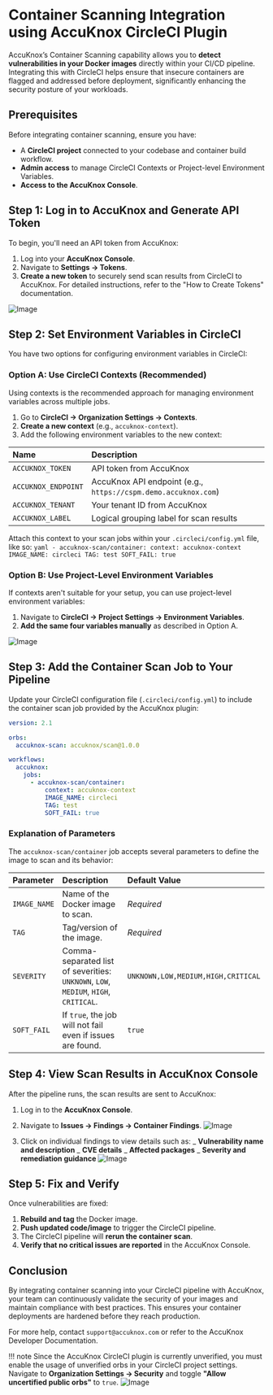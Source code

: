 # Container Scanning Integration using AccuKnox CircleCI Plugin

AccuKnox’s Container Scanning capability allows you to **detect vulnerabilities in your Docker images** directly within your CI/CD pipeline. Integrating this with CircleCI helps ensure that insecure containers are flagged and addressed before deployment, significantly enhancing the security posture of your workloads.

## Prerequisites

Before integrating container scanning, ensure you have:

- A **CircleCI project** connected to your codebase and container build workflow.
- **Admin access** to manage CircleCI Contexts or Project-level Environment Variables.
- **Access to the AccuKnox Console**.

## Step 1: Log in to AccuKnox and Generate API Token

To begin, you'll need an API token from AccuKnox:

1.  Log into your **AccuKnox Console**.
2.  Navigate to **Settings → Tokens**.
3.  **Create a new token** to securely send scan results from CircleCI to AccuKnox. For detailed instructions, refer to the "How to Create Tokens" documentation.

![Image](./images/circleci-container-scan/1.png)

## Step 2: Set Environment Variables in CircleCI

You have two options for configuring environment variables in CircleCI:

### Option A: Use CircleCI Contexts (Recommended)

Using contexts is the recommended approach for managing environment variables across multiple jobs.

1.  Go to **CircleCI → Organization Settings → Contexts**.
2.  **Create a new context** (e.g., `accuknox-context`).
3.  Add the following environment variables to the new context:

| Name | Description |
| :------------------ | :------------------------------------------------------------- |
| `ACCUKNOX_TOKEN` | API token from AccuKnox |
| `ACCUKNOX_ENDPOINT` | AccuKnox API endpoint (e.g., `https://cspm.demo.accuknox.com`) |
| `ACCUKNOX_TENANT` | Your tenant ID from AccuKnox |
| `ACCUKNOX_LABEL` | Logical grouping label for scan results |

Attach this context to your scan jobs within your `.circleci/config.yml` file, like so:
    ```yaml
    - accuknox-scan/container:
        context: accuknox-context
        IMAGE_NAME: circleci
        TAG: test
        SOFT_FAIL: true
    ```

### Option B: Use Project-Level Environment Variables

If contexts aren't suitable for your setup, you can use project-level environment variables:

1.  Navigate to **CircleCI → Project Settings → Environment Variables**.
2.  **Add the same four variables manually** as described in Option A.

![Image](./images/circleci-container-scan/2.png)

## Step 3: Add the Container Scan Job to Your Pipeline

Update your CircleCI configuration file (`.circleci/config.yml`) to include the container scan job provided by the AccuKnox plugin:

```yaml
version: 2.1

orbs:
  accuknox-scan: accuknox/scan@1.0.0

workflows:
  accuknox:
    jobs:
      - accuknox-scan/container:
          context: accuknox-context
          IMAGE_NAME: circleci
          TAG: test
          SOFT_FAIL: true
```

### Explanation of Parameters

The `accuknox-scan/container` job accepts several parameters to define the image to scan and its behavior:

| Parameter    | Description                                                                         | Default Value                      |
| :----------- | :---------------------------------------------------------------------------------- | :--------------------------------- |
| `IMAGE_NAME` | Name of the Docker image to scan.                                                   | _Required_                         |
| `TAG`        | Tag/version of the image.                                                           | _Required_                         |
| `SEVERITY`   | Comma-separated list of severities: `UNKNOWN`, `LOW`, `MEDIUM`, `HIGH`, `CRITICAL`. | `UNKNOWN,LOW,MEDIUM,HIGH,CRITICAL` |
| `SOFT_FAIL`  | If `true`, the job will not fail even if issues are found.                          | `true`                             |

## Step 4: View Scan Results in AccuKnox Console

After the pipeline runs, the scan results are sent to AccuKnox:

1.  Log in to the **AccuKnox Console**.
2.  Navigate to **Issues → Findings → Container Findings**.
    ![Image](./images/circleci-container-scan/3.png)

3.  Click on individual findings to view details such as:
    _ **Vulnerability name and description**
    _ **CVE details**
    _ **Affected packages**
    _ **Severity and remediation guidance**
    ![Image](./images/circleci-container-scan/4.png)

## Step 5: Fix and Verify

Once vulnerabilities are fixed:

1.  **Rebuild and tag** the Docker image.
2.  **Push updated code/image** to trigger the CircleCI pipeline.
3.  The CircleCI pipeline will **rerun the container scan**.
4.  **Verify that no critical issues are reported** in the AccuKnox Console.

## Conclusion

By integrating container scanning into your CircleCI pipeline with AccuKnox, your team can continuously validate the security of your images and maintain compliance with best practices. This ensures your container deployments are hardened before they reach production.

For more help, contact `support@accuknox.com` or refer to the AccuKnox Developer Documentation.

!!! note
    Since the AccuKnox CircleCI plugin is currently unverified, you must enable the usage of unverified orbs in your CircleCI project settings.
    Navigate to **Organization Settings → Security** and toggle **"Allow uncertified public orbs"** to `true`.
    ![Image](./images/circleci-overview/note.png)
